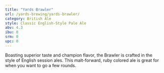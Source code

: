 ```yaml
---
title: "Yards Brawler"
url: /yards-brewing/yards-brawler/
category: British Ale
style: Classic English-Style Pale Ale
abv: 4.3
ibu: 0
srm: 0
upc: 0
---
```

Boasting superior taste and champion flavor, the Brawler is crafted in the style of English session ales. This malt-forward, ruby colored ale is great for when you want to go a few rounds.
